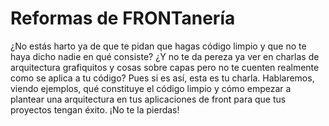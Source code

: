 # Reformas de FRONTanería

¿No estás harto ya de que te pidan que hagas código limpio y que no te haya dicho nadie en qué consiste? ¿Y no te da pereza ya ver en charlas de arquitectura grafiquitos y cosas sobre capas pero no te cuenten realmente como se aplica a tu código? Pues si es así, esta es tu charla. Hablaremos, viendo ejemplos, qué constituye el código limpio y cómo empezar a plantear una arquitectura en tus aplicaciones de front para que tus proyectos tengan éxito. ¡No te la pierdas!

